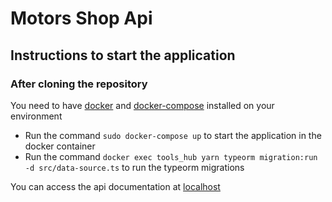 # Motors Shop Api

## Instructions to start the application

### After cloning the repository

You need to have [docker](https://docs.docker.com/engine/install/) and [docker-compose](https://docs.docker.com/compose/install/) installed on your environment

 - Run the command `sudo docker-compose up` to start the application in the docker container
 - Run the command `docker exec tools_hub yarn typeorm migration:run -d src/data-source.ts` to run the typeorm migrations
 
You can access the api documentation at [localhost](http://localhost:3000/api-docs/)
